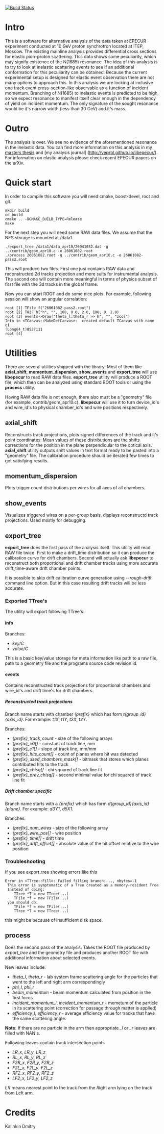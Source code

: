 [![Build Status](https://travis-ci.org/veprbl/libepecur.svg?branch=master)](https://travis-ci.org/veprbl/libepecur)

Intro
=====

This is a software for alternative analysis of the data taken at EPECUR
experiment conducted at 10 GeV proton synchrotron located at ITEP, Moscow. The
existing mainline analysis provides differential cross sections for elastic
pion-proton scattering. This data shows some peculiarity, which may signify
existence of the N(1685) resonance. The idea of this analysis is to try to look
at inelastic scattering events to see if an additional conformation for this
peculiarity can be obtained. Because the current experimental setup is designed
for elastic event observation there are not many options to approach this. In
this analysis we are looking at inclusive one track event cross-section-like
observable as a function of incident momentum.  Branching of N(1685) to
inelastic events is predicted to be high, so we expect resonance to manifest
itself clear enough in the dependency of yield on incident momentum. The only
signature of the sought resonance would be it's narrow width (less than 30 GeV)
and it's mass.

Outro
=====

The analysis is over. We see no evidence of the aforementioned resonance in
the inelastic data. You can find more information on this analysis in my [masters
thesis](https://github.com/veprbl/masters-thesis) and [my analysis journal]
(http://veprbl.github.io/libepecur/). For information on elastic analysis
please check recent EPECUR papers on the arXiv.

Quick start
===========

In order to compile this software you will need cmake, boost-devel, root and git.

    mkdir build
    cd build
    cmake .. -DCMAKE_BUILD_TYPE=Release
    make

For the next step you will need some RAW data files. We assume that the NFS
storage is mounted at /data1.

    ./export_tree /data1/data_apr10/26041082.dat -g ../contrib/geom_apr10.c -o 26061082.root
    ./process 26061082.root -g ../contrib/geom_apr10.c -o 26061082-pass2.root

This will produce two files. First one just contains RAW data and reconstructed
2d tracks projection and more suits for instrumental analysis. The second one
will contain more meaningful in terms of physics subset of first file with the
3d tracks in the global frame.

Now you can start ROOT and do some nice plots. For example, following session
will show an angular correlation:

    root [1] TFile f("26061082-pass2.root")
    root [2] TH2F h("h", "", 100, 0.0, 2.0, 100, 0, 2.0)
    root [3] events->Draw("theta_l:theta_r >> h", "", "zcol")
    Info in <TCanvas::MakeDefCanvas>:  created default TCanvas with name c1
    (Long64_t)8527111
    root [4]

Utilities
=========

There are several utilities shipped with the library. Most of them like
**axial\_shift**, **momentum\_dispersion**, **show\_events** and
**export\_tree** will use **libepecur** to read RAW data files.
**export\_tree** utility will produce a ROOT file, which then can be
analyzed using standard ROOT tools or using the **process** utility.

Having RAW data file is not enough, there also must be a "geometry" file (for
example, contrib/geom_apr10.c). **libepecur** will use it to turn device_id's
and wire_id's to physical chamber_id's and wire positions respectively.

axial_shift
-----------

Reconstructs track projections, plots signed differences of the track and it's point
coordinates. Mean values of these distributions are the shifts corrections for the
position in the plane perpendicular to the optical axis. **axial\_shift** utility
outputs shift values in text format ready to be pasted into a "geometry" file.
The calibration procedure should be iterated few times to get satisfying results.

momentum_dispersion
-------------------

Plots trigger count distributions per wires for all axes of all chambers.

show_events
-----------

Visualizes triggered wires on a per-group basis, displays reconstructd track projections.
Used mostly for debugging.

export_tree
-----------

**export\_tree** does the first pass of the analysis itself. This utility will
read RAW file twice. First to make a drift\_time distribution so it can produce
the calibration curve for drift chambers. Second will actually ask **libepecur**
to reconstruct both proportional and drift chamber tracks using more accurate
drift\_time-aware drift chamber points.

It is possible to skip drift calibration curve generation using *--rough-drift*
command line option. But in this case resulting drift tracks will be less accurate.

### Exported TTree's

The utility will export following TTree's:

#### info

Branches:

* *key/C*
* *value/C*

This is a basic key/value storage for meta information like path to a raw file,
path to a geometry file and the programs source code revision id.

#### events

Contains reconstructed track projections for proportional chambers and wire\_id's
and drift time's for drift chambers.

##### Reconstructed track projections

Branch name starts with chamber *{prefix}* which has form *t{group_id}{axis_id}*.
For example: *t1X*, *t1Y*, *t2X*, *t2Y*.

Branches:

* *{prefix}\_track\_count* - size of the following arrays
* *{prefix}\_c0[]* - constant of track line, mm
* *{prefix}\_c1[]* - slope of track line, mm/mm
* *{prefix}\_hits\_count[]* - count of planes where hit was detected
* *{prefix}\_used\_chambers\_mask[]* - bitmask that stores which planes contributed hits to the track
* *{prefix}\_chisq[]* - chi squared of track line fit
* *{prefix}\_prev\_chisq[]* - second minimal value for chi squared of track line fit

##### Drift chamber specific

Branch name starts with a *{prefix}* which has form *d{group_id}{axis_id}{plane}*.
For example: *d3Y1*, *d5X1*.

Branches:

* *{prefix}\_num_wires* - size of the following array
* *{prefix}\_wire_pos[]* - wire position
* *{prefix}\_time[]* - drift time
* *{prefix}\_drift\_offset[]* - absolute value of the hit offset relative to the wire position

### Troubleshooting

If you see export_tree showing errors like this

    Error in <TTree::Fill>: Failed filling branch:..., nbytes=-1
     This error is symptomatic of a Tree created as a memory-resident Tree
     Instead of doing:
        TTree *T = new TTree(...)
        TFile *f = new TFile(...)
     you should do:
        TFile *f = new TFile(...)
        TTree *T = new TTree(...)

this might be because of insufficient disk space.

process
-------

Does the second pass of the analysis. Takes the ROOT file produced by
*export_tree* and the geometry file and produces another ROOT file with
additional information about selected events.

New leaves include:

* *theta\_l*, *theta\_r* - lab system frame scattering angle for the particles that went to the left and right arm correspondingly
* *phi\_l*, *phi\_r*
* *beam\_momentum* - beam momentum calculated from position in the first focus
* *incident\_momentum\_l*, *incident\_momentum\_r* - mometum of the particle in its scattering point (correction for passage through matter is applied)
* *efficiency\_l*, *efficiency\_r* - average efficiency value for tracks that have the same scattering angle.

**Note:** If there are no particle in the arm then appropriate *\_l* or *\_r* leaves are filled with NAN's.

Following leaves contain track intersection points

* *LR\_x*, *LR\_y*, *LR\_z*
* *RL\_x*, *RL\_y*, *RL\_z*
* *F2R\_x*, *F2R\_y*, *F2R\_z*
* *F2L\_x*, *F2L\_y*, *F2L\_z*
* *RF2\_x*, *RF2\_y*, *RF2\_z*
* *LF2\_x*, *LF2\_y*, *LF2\_z*

*LR* means nearest point to the track from the *R*ight arm lying on the track from *L*eft arm.

Credits
=======

Kalinkin Dmitry
